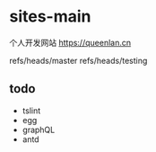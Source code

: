 # sites-main
个人开发网站  https://queenlan.cn

refs/heads/master
refs/heads/testing


## todo

* tslint
* egg
* graphQL
* antd